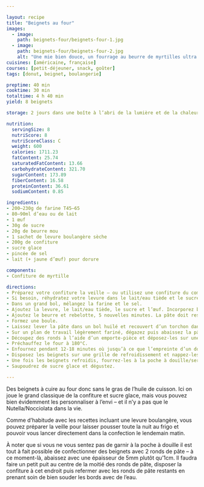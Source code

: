 ```yaml
---

layout: recipe
title: "Beignets au four"
images:
  - image:
    path: beignets-four/beignets-four-1.jpg
  - image:
    path: beignets-four/beignets-four-2.jpg
    alt: "Une mie bien douce, un fourrage au beurre de myrtilles ultra gourmand, un glaçage au caramel réhaussé par des cristaux de sel, le tout en fond un beignent super équilibré au terme de goût."
cuisines: [américaine, française]
courses: [petit-déjeuner, snack, goûter]
tags: [donut, beignet, boulangerie]

preptime: 40 min
cooktime: 30 min
totaltime: 4 h 40 min
yield: 8 beignets

storage: 2 jours dans une boîte à l’abri de la lumière et de la chaleur. 2–3 mois au congélateur. Pas de frigo car cela va assécher le beignet.

nutrition:
  servingSize: 8
  nutriScore: 8
  nutriScoreClass: C
  weight: 600
  calories: 1711.23
  fatContent: 25.74
  saturatedFatContent: 13.66
  carbohydrateContent: 321.70
  sugarContent: 173.89
  fiberContent: 16.58
  proteinContent: 36.61
  sodiumContent: 0.85

ingredients:
- 200–230g de farine T45–65
- 80–90ml d’eau ou de lait
- 1 œuf 
- 30g de sucre
- 20g de beurre mou
- 1 sachet de levure boulangère sèche
- 200g de confiture
- sucre glace
- pincée de sel 
- lait (+ jaune d’œuf) pour dorure

components:
- Confiture de myrtille

directions:
- Préparez votre confiture la veille – ou utilisez une confiture du commerce si grosse flemme.
- Si besoin, réhydratez votre levure dans le lait/eau tiède et le sucre.
- Dans un grand bol, mélangez la farine et le sel.
- Ajoutez la levure, le lait/eau tiède, le sucre et l’œuf. Incorporez bien le tout – environ 5 minutes de pétrissage à la main, ou à vitesse lente au robot en raclant les bords si besoin.
- Ajoutez le beurre et rebelotte, 5 nouvelles minutes. La pâte doit rester un peu humide et bien élastique mais ne plus coller aux doigts/parois du bol du robot. Ajustez farine et liquide si besoin.
- Formez une boule.
- Laissez lever la pâte dans un bol huilé et recouvert d’un torchon dans un endroit chaud pendant 1h30–2h – ou au frigo pendant la nuit. Elle devrait avoir doublé de volume au bout de ce laps de temps.
- Sur un plan de travail légèrement fariné, dégazez puis abaissez la pâte au rouleau avec une épaisseur de 1cm.
- Découpez des ronds à l’aide d’un emporte-pièce et déposez-les sur une plaque de cuisson. Nappez-les du lait (mélangé avec un jaune d’œuf) à l’aide d’un pinceau puis recouvrez avec un torchon/du film alimentaire et laissez les beignets reposer pendant 30 minutes.
- Préchauffez le four à 180°C.
- Enfournez pendant 12-18 minutes où jusqu’à ce que l’empreinte d’un doigt se résorbe lentement quand on appuie sur le dessus du beignet.
- Disposez les beignets sur une grille de refroidissement et nappez-les entièrement d’eau frissonnante à l’aide d’un pinceau – pour les aider à conserver leur moelleux plus longtemps. Répétez l’opération quand l’eau a séché.
- Une fois les beignets refroidis, fourrez-les à la poche à douille/seringue.
- Saupoudrez de sucre glace et dégustez.

---
```


Des beignets à cuire au four donc sans le gras de l’huile de cuisson. Ici on joue le grand classique de la confiture et sucre glace, mais vous pouvez bien évidemment les personnaliser à l’envi – et il n’y a pas que le Nutella/Nocciolata dans la vie.

Comme d’habitude avec les recettes incluant une levure boulangère, vous pouvez préparer la veille pour laisser pousser toute la nuit au frigo et pouvoir vous lancer directement dans la confection le lendemain matin.

À noter que si vous ne vous sentez pas de garnir à la poche à douille il est tout à fait possible de confectionner des beignets avec 2 ronds de pâte – à ce moment-là, abaissez avec une épaisseur de 5mm plutôt qu’1cm. Il faudra faire un petit puit au centre de la moitié des ronds de pâte, disposer la confiture à cet endroit puis refermer avec les ronds de pâte restants en prenant soin de bien souder les bords avec de l’eau.